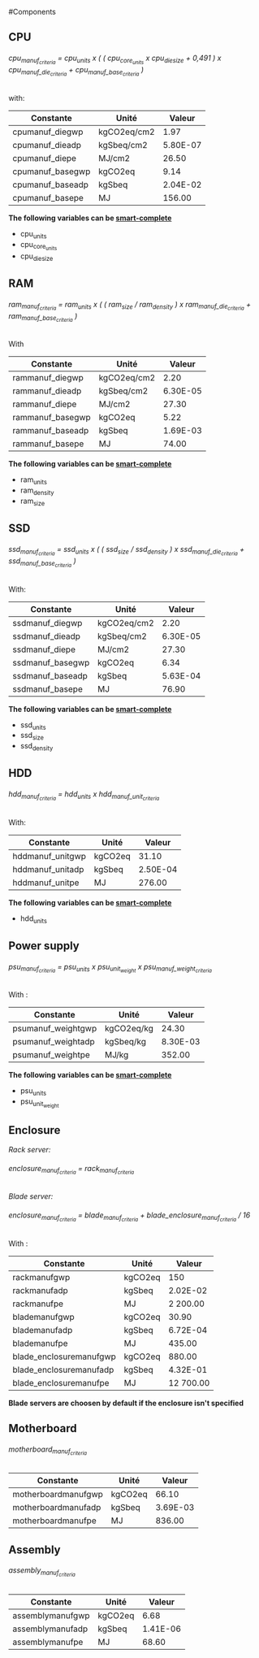 #Components

## CPU

<h6>cpu<sub>manuf<sub><em>criteria</em></sub></sub> = cpu<sub>units<sub></sub></sub> x ( ( cpu<sub>core<sub>units</sub></sub> x cpu<sub>diesize</sub> + 0,491 ) x cpu<sub>manuf_die<sub><em>criteria</em></sub></sub> + cpu<sub>manuf_base<sub><em>criteria</em></sub></sub> )</h6>

with:

|Constante|Unité|Valeur|
|--- |--- |--- |
|cpumanuf_diegwp|kgCO2eq/cm2|1.97|
|cpumanuf_dieadp|kgSbeq/cm2|5.80E-07|
|cpumanuf_diepe|MJ/cm2|26.50|
|cpumanuf_basegwp|kgCO2eq|9.14|
|cpumanuf_baseadp|kgSbeq|2.04E-02|
|cpumanuf_basepe|MJ|156.00|

**The following variables can be [smart-complete](../concepts/smart-complete.md)**

* cpu<sub>units<sub></sub></sub>
* cpu<sub>core<sub>units</sub></sub>
* cpu<sub>diesize</sub>


## RAM

<h6>ram<sub>manuf<sub><em>criteria</em></sub></sub> = ram<sub>units</sub> x ( ( ram<sub>size</sub> / ram<sub>density</sub> ) x ram<sub>manuf_die<sub><em>criteria</em></sub></sub> + ram<sub>manuf_base<sub><em>criteria</em></sub></sub> )</h6>

With

|Constante|Unité|Valeur|
|--- |--- |--- |
|rammanuf_diegwp|kgCO2eq/cm2|2.20|
|rammanuf_dieadp|kgSbeq/cm2|6.30E-05|
|rammanuf_diepe|MJ/cm2|27.30|
|rammanuf_basegwp|kgCO2eq|5.22|
|rammanuf_baseadp|kgSbeq|1.69E-03|
|rammanuf_basepe|MJ|74.00|

**The following variables can be [smart-complete](../concepts/smart-complete.md)**

* ram<sub>units</sub>
* ram<sub>density</sub>
* ram<sub>size</sub>


## SSD

<h6>ssd<sub>manuf<sub><em>criteria</em></sub></sub> = ssd<sub>units</sub> x ( ( ssd<sub>size</sub> / ssd<sub>density</sub> ) x ssd<sub>manuf_die<sub><em>criteria</em></sub></sub> + ssd<sub>manuf_base<sub><em>criteria</em></sub></sub> )</h6>

With:

|Constante|Unité|Valeur|
|--- |--- |--- |
|ssdmanuf_diegwp|kgCO2eq/cm2|2.20|
|ssdmanuf_dieadp|kgSbeq/cm2|6.30E-05|
|ssdmanuf_diepe|MJ/cm2|27.30|
|ssdmanuf_basegwp|kgCO2eq|6.34|
|ssdmanuf_baseadp|kgSbeq|5.63E-04|
|ssdmanuf_basepe|MJ|76.90|

**The following variables can be [smart-complete](../concepts/smart-complete.md)**

* ssd<sub>units</sub>
* ssd<sub>size</sub>
* ssd<sub>density</sub>


## HDD

<h6>hdd<sub>manuf<sub><em>criteria</em></sub></sub> = hdd<sub>units</sub> x hdd<sub>manuf_unit<sub><em>criteria</em></sub></sub></h6>

With:

|Constante|Unité|Valeur|
|--- |--- |--- |
|hddmanuf_unitgwp|kgCO2eq|31.10|
|hddmanuf_unitadp|kgSbeq|2.50E-04|
|hddmanuf_unitpe|MJ|276.00|

**The following variables can be [smart-complete](../concepts/smart-complete.md)**

* hdd<sub>units</sub>


## Power supply

<h6>psu<sub>manuf<sub><em>criteria</em></sub></sub> = psu<sub>units</sub> x psu<sub>unit<sub>weight</sub></sub> x psu<sub>manuf_weight<sub><em>criteria</em></sub></sub></h6>

With :

|Constante|Unité|Valeur|
|--- |--- |--- |
|psumanuf_weightgwp|kgCO2eq/kg|24.30|
|psumanuf_weightadp|kgSbeq/kg|8.30E-03|
|psumanuf_weightpe|MJ/kg|352.00|

**The following variables can be [smart-complete](../concepts/smart-complete.md)**

* psu<sub>units</sub>
* psu<sub>unit<sub>weight</sub>

## Enclosure

*Rack server:*

<h6>enclosure<sub>manuf<sub><em>criteria</em></sub></sub> = rack<sub>manuf<sub><em>criteria</em></sub></sub></h6>

*Blade server:*

<h6>enclosure<sub>manuf<sub><em>criteria</em></sub></sub> = blade<sub>manuf<sub><em>criteria</em></sub></sub> + blade_enclosure<sub>manuf<sub><em>criteria</em></sub></sub> / 16</h6>

With :

|Constante|Unité|Valeur|
|--- |--- |--- |
|rackmanufgwp|kgCO2eq|150|
|rackmanufadp|kgSbeq|2.02E-02|
|rackmanufpe|MJ|2 200.00|
|blademanufgwp|kgCO2eq|30.90|
|blademanufadp|kgSbeq|6.72E-04|
|blademanufpe|MJ|435.00|
|blade_enclosuremanufgwp|kgCO2eq|880.00|
|blade_enclosuremanufadp|kgSbeq|4.32E-01|
|blade_enclosuremanufpe|MJ|12 700.00|

**Blade servers are choosen by default if the enclosure isn't specified**


## Motherboard

<h6>motherboard<sub>manuf<sub><em>criteria</em></sub></sub></h6>


|Constante|Unité|Valeur|
|--- |--- |--- |
|motherboardmanufgwp|kgCO2eq|66.10|
|motherboardmanufadp|kgSbeq|3.69E-03|
|motherboardmanufpe|MJ|836.00|


## Assembly


<h6>assembly<sub>manuf<sub><em>criteria</em></sub></sub></h6>

|Constante|Unité|Valeur|
|--- |--- |--- |
|assemblymanufgwp|kgCO2eq|6.68|
|assemblymanufadp|kgSbeq|1.41E-06|
|assemblymanufpe|MJ|68.60|